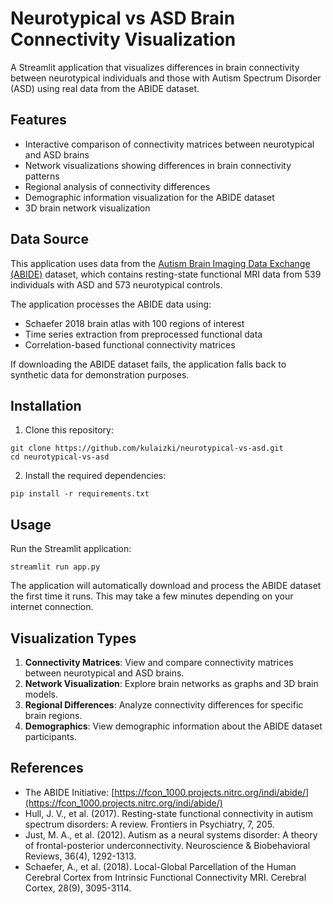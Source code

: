 # Neurotypical vs ASD Brain Connectivity Visualization

A Streamlit application that visualizes differences in brain connectivity between neurotypical individuals and those with Autism Spectrum Disorder (ASD) using real data from the ABIDE dataset.

## Features

- Interactive comparison of connectivity matrices between neurotypical and ASD brains
- Network visualizations showing differences in brain connectivity patterns
- Regional analysis of connectivity differences
- Demographic information visualization for the ABIDE dataset
- 3D brain network visualization

## Data Source

This application uses data from the [Autism Brain Imaging Data Exchange (ABIDE)](https://fcon_1000.projects.nitrc.org/indi/abide/) dataset, which contains resting-state functional MRI data from 539 individuals with ASD and 573 neurotypical controls.

The application processes the ABIDE data using:
- Schaefer 2018 brain atlas with 100 regions of interest
- Time series extraction from preprocessed functional data
- Correlation-based functional connectivity matrices

If downloading the ABIDE dataset fails, the application falls back to synthetic data for demonstration purposes.

## Installation

1. Clone this repository:
```
git clone https://github.com/kulaizki/neurotypical-vs-asd.git
cd neurotypical-vs-asd
```

2. Install the required dependencies:
```
pip install -r requirements.txt
```

## Usage

Run the Streamlit application:
```
streamlit run app.py
```

The application will automatically download and process the ABIDE dataset the first time it runs. This may take a few minutes depending on your internet connection.

## Visualization Types

1. **Connectivity Matrices**: View and compare connectivity matrices between neurotypical and ASD brains.
2. **Network Visualization**: Explore brain networks as graphs and 3D brain models.
3. **Regional Differences**: Analyze connectivity differences for specific brain regions.
4. **Demographics**: View demographic information about the ABIDE dataset participants.

## References

- The ABIDE Initiative: [https://fcon_1000.projects.nitrc.org/indi/abide/](https://fcon_1000.projects.nitrc.org/indi/abide/)
- Hull, J. V., et al. (2017). Resting-state functional connectivity in autism spectrum disorders: A review. Frontiers in Psychiatry, 7, 205.
- Just, M. A., et al. (2012). Autism as a neural systems disorder: A theory of frontal-posterior underconnectivity. Neuroscience & Biobehavioral Reviews, 36(4), 1292-1313.
- Schaefer, A., et al. (2018). Local-Global Parcellation of the Human Cerebral Cortex from Intrinsic Functional Connectivity MRI. Cerebral Cortex, 28(9), 3095-3114.
